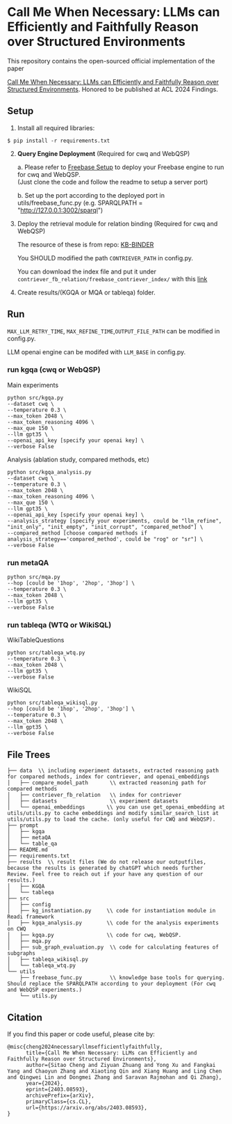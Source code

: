 # Call Me When Necessary: LLMs can Efficiently and Faithfully Reason over Structured Environments

<!-- <img width="1237" alt="readi_framework" src=""> -->

This repository contains the open-sourced official implementation of the paper

[Call Me When Necessary: LLMs can Efficiently and Faithfully Reason over Structured Environments](https://arxiv.org/abs/2403.08593). Honored to be published at ACL 2024 Findings.


## Setup 

1. Install all required libraries:
```
$ pip install -r requirements.txt
```
2. **Query Engine Deployment** (Required for cwq and WebQSP)

    a. Please refer to [Freebase Setup](https://github.com/dki-lab/Freebase-Setup) to deploy your Freebase engine to run for cwq and WebQSP. \
    (Just clone the code and follow the readme to setup a server port)
    
    b. Set up the port according to the deployed port in utils/freebase_func.py (e.g. SPARQLPATH = "http://127.0.0.1:3002/sparql")

3. Deploy the retrieval module for relation binding (Required for cwq and WebQSP)

    The resource of these is from repo: [KB-BINDER](https://github.com/ltl3A87/KB-BINDER)

    You SHOULD modified the path `CONTRIEVER_PATH` in config.py.

    You can download the index file and put it under `contriever_fb_relation/freebase_contriever_index/` with this [link](https://drive.google.com/file/d/1hnyW-_k0YaAUZDTdYzhbKDTnFuLEW-W2/view?usp=sharing)

4. Create results/(KGQA or MQA or tableqa) folder.

## Run

`MAX_LLM_RETRY_TIME`, `MAX_REFINE_TIME`,`OUTPUT_FILE_PATH` can be modified in config.py.

LLM openai engine can be modifed with `LLM_BASE` in config.py.

### run kgqa (cwq or WebQSP)

Main experiments
```
python src/kgqa.py
--dataset cwq \
--temperature 0.3 \
--max_token 2048 \
--max_token_reasoning 4096 \ 
--max_que 150 \
--llm gpt35 \
--openai_api_key [specify your openai key] \ 
--verbose False
```

Analysis (ablation study, compared methods, etc)
```
python src/kgqa_analysis.py
--dataset cwq \
--temperature 0.3 \
--max_token 2048 \
--max_token_reasoning 4096 \ 
--max_que 150 \
--llm gpt35 \
--openai_api_key [specify your openai key] \
--analysis_strategy [specify your experiments, could be "llm_refine", "init_only", "init_empty", "init_corrupt", "compared_method"] \
--compared_method [choose compared methods if analysis_strategy=='compared_method', could be "rog" or "sr"] \
--verbose False
```


### run metaQA
```
python src/mqa.py
--hop [could be '1hop', '2hop', '3hop'] \
--temperature 0.3 \
--max_token 2048 \
--llm gpt35 \
--verbose False
```
    
### run tableqa  (WTQ or WikiSQL)
WikiTableQuestions
```
python src/tableqa_wtq.py
--temperature 0.3 \
--max_token 2048 \
--llm gpt35 \
--verbose False
```
WikiSQL
```
python src/tableqa_wikisql.py
--hop [could be '1hop', '2hop', '3hop'] \
--temperature 0.3 \
--max_token 2048 \
--llm gpt35 \
--verbose False
```

## File Trees
```
├── data  \\ including experiment datasets, extracted reasoning path for compared methods, index for contriever, and openai_embeddings
│   ├── compare_model_path       \\ extracted reasoning path for compared methods
│   ├── contriever_fb_relation   \\ index for contriever 
│   ├── datasets                 \\ experiment datasets
│   └── openai_embeddings       \\ you can use get_openai_embedding at utils/utils.py to cache embeddings and modify similar_search_list at utils/utils.py to load the cache. (only useful for CWQ and WebQSP).
├── prompt
│   ├── kgqa
│   ├── metaQA
│   └── table_qa
├── README.md
├── requirements.txt
├── results  \\ result files (We do not release our outputfiles, because the results is generated by chatGPT which needs further Review. Feel free to reach out if your have any question of our results.)
│   ├── KGQA
│   └── tableqa
├── src
│   ├── config
│   ├── kg_instantiation.py     \\ code for instantiation module in Readi framework
│   ├── kgqa_analysis.py        \\ code for the analysis experiments on CWQ
│   ├── kgqa.py                 \\ code for cwq, WebQSP.
│   ├── mqa.py
│   ├── sub_graph_evaluation.py  \\ code for calculating features of subgraphs
│   ├── tableqa_wikisql.py
│   └── tableqa_wtq.py
└── utils
    ├── freebase_func.py         \\ knowledge base tools for querying. Should replace the SPARQLPATH according to your deployment (For cwq and WebQSP experiments.)
    └── utils.py
```

## Citation

If you find this paper or code useful, please cite by:

```
@misc{cheng2024necessaryllmsefficientlyfaithfully,
      title={Call Me When Necessary: LLMs can Efficiently and Faithfully Reason over Structured Environments}, 
      author={Sitao Cheng and Ziyuan Zhuang and Yong Xu and Fangkai Yang and Chaoyun Zhang and Xiaoting Qin and Xiang Huang and Ling Chen and Qingwei Lin and Dongmei Zhang and Saravan Rajmohan and Qi Zhang},
      year={2024},
      eprint={2403.08593},
      archivePrefix={arXiv},
      primaryClass={cs.CL},
      url={https://arxiv.org/abs/2403.08593}, 
}
```